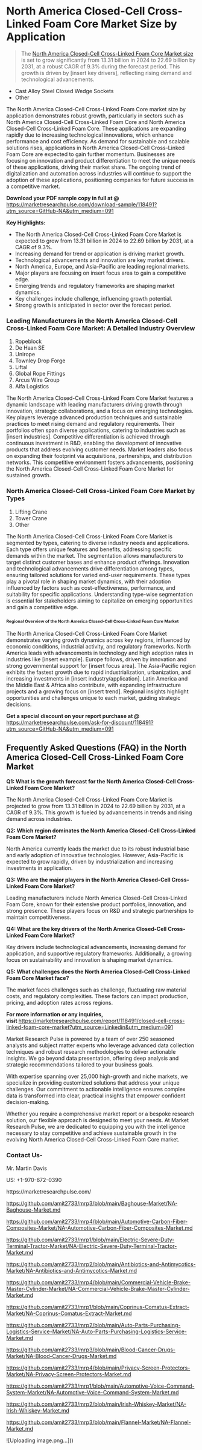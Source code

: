 <h1>North America Closed-Cell Cross-Linked Foam Core Market&nbsp;Size by Application</h1><blockquote><p>The <a href="https://marketresearchpulse.com/download-sample/118491?utm_source=GitHub-NA&amp;utm_medium=091">North America Closed-Cell Cross-Linked Foam Core Market size</a> is set to grow significantly from 13.31 billion in 2024 to 22.69 billion by 2031, at a robust CAGR of 9.3% during the forecast period. This growth is driven by [insert key drivers], reflecting rising demand and technological advancements.</p></blockquote><ul><li>Cast Alloy Steel Closed Wedge Sockets<li> Other</li></ul><p>The North America Closed-Cell Cross-Linked Foam Core market size by application demonstrates robust growth, particularly in sectors such as North America Closed-Cell Cross-Linked Foam Core and North America Closed-Cell Cross-Linked Foam Core. These applications are expanding rapidly due to increasing technological innovations, which enhance performance and cost efficiency. As demand for sustainable and scalable solutions rises, applications in North America Closed-Cell Cross-Linked Foam Core are expected to gain further momentum. Businesses are focusing on innovation and product differentiation to meet the unique needs of these applications, driving their market share. The ongoing trend of digitalization and automation across industries will continue to support the adoption of these applications, positioning companies for future success in a competitive market.</p><p><strong>Download your PDF sample copy in full at @ </strong><a href="https://marketresearchpulse.com/download-sample/118491?utm_source=GitHub-NA&amp;utm_medium=091">https://marketresearchpulse.com/download-sample/118491?utm_source=GitHub-NA&amp;utm_medium=091</a></p><p><strong>Key Highlights: </strong></p><ul><li>The North America Closed-Cell Cross-Linked Foam Core Market is expected to grow from 13.31 billion in 2024 to 22.69 billion by 2031, at a CAGR of 9.3%.</li><li>Increasing demand for trend or application is driving market growth.</li><li>Technological advancements and innovation are key market drivers.</li><li>North America, Europe, and Asia-Pacific are leading regional markets.</li><li>Major players are focusing on insert focus area to gain a competitive edge.</li><li>Emerging trends and regulatory frameworks are shaping market dynamics.</li><li>Key challenges include challenge, influencing growth potential.</li><li>Strong growth is anticipated in sector over the forecast period.</li></ul><h3>Leading Manufacturers in the North America Closed-Cell Cross-Linked Foam Core Market: A Detailed Industry Overview</h3><ol><li>Ropeblock</li><li>De Haan SE</li><li>Unirope</li><li>Townley Drop Forge</li><li>Liftal</li><li>Global Rope Fittings</li><li>Arcus Wire Group</li><li>Alfa Logistics</li></ol><div class="flex max-w-full flex-col flex-grow"><div class="min-h-8 text-message flex w-full flex-col items-end gap-2 whitespace-normal break-words [.text-message+&amp;]:mt-5" dir="auto" data-message-author-role="assistant" data-message-id="fd8432e4-4910-450d-b182-61b7bfb0a01f" data-message-model-slug="gpt-4o"><div class="flex w-full flex-col gap-1 empty:hidden first:pt-[3px]"><div class="markdown prose w-full break-words dark:prose-invert light"><p>The North America Closed-Cell Cross-Linked Foam Core Market features a dynamic landscape with leading manufacturers driving growth through innovation, strategic collaborations, and a focus on emerging technologies. Key players leverage advanced production techniques and sustainable practices to meet rising demand and regulatory requirements. Their portfolios often span diverse applications, catering to industries such as [insert industries]. Competitive differentiation is achieved through continuous investment in R&amp;D, enabling the development of innovative products that address evolving customer needs. Market leaders also focus on expanding their footprint via acquisitions, partnerships, and distribution networks. This competitive environment fosters advancements, positioning the North America Closed-Cell Cross-Linked Foam Core Market for sustained growth.</p></div></div></div></div><h3>North America Closed-Cell Cross-Linked Foam Core Market by Types</h3><ol><li>Lifting Crane<li> Tower Crane<li> Other</li></ol><div class="flex max-w-full flex-col flex-grow"><div class="min-h-8 text-message flex w-full flex-col items-end gap-2 whitespace-normal break-words [.text-message+&amp;]:mt-5" dir="auto" data-message-author-role="assistant" data-message-id="084470be-0bb7-4664-bddf-5156b4f41249" data-message-model-slug="gpt-4o-mini"><div class="flex w-full flex-col gap-1 empty:hidden first:pt-[3px]"><div class="markdown prose w-full break-words dark:prose-invert light"><p>The North America Closed-Cell Cross-Linked Foam Core Market is segmented by types, catering to diverse industry needs and applications. Each type offers unique features and benefits, addressing specific demands within the market. The segmentation allows manufacturers to target distinct customer bases and enhance product offerings. Innovation and technological advancements drive differentiation among types, ensuring tailored solutions for varied end-user requirements. These types play a pivotal role in shaping market dynamics, with their adoption influenced by factors such as cost-effectiveness, performance, and suitability for specific applications. Understanding type-wise segmentation is essential for stakeholders aiming to capitalize on emerging opportunities and gain a competitive edge.</p></div></div></div></div><h3><span style="font-size: 11px;">Regional Overview of the North America Closed-Cell Cross-Linked Foam Core Market</span></h3><div class="flex max-w-full flex-col flex-grow"><div class="min-h-8 text-message flex w-full flex-col items-end gap-2 whitespace-normal break-words [.text-message+&amp;]:mt-5" dir="auto" data-message-author-role="assistant" data-message-id="e9038762-ce64-4e30-91c9-9bd413514231" data-message-model-slug="gpt-4o-mini"><div class="flex w-full flex-col gap-1 empty:hidden first:pt-[3px]"><div class="markdown prose w-full break-words dark:prose-invert light"><p>The North America Closed-Cell Cross-Linked Foam Core Market demonstrates varying growth dynamics across key regions, influenced by economic conditions, industrial activity, and regulatory frameworks. North America leads with advancements in technology and high adoption rates in industries like [insert example]. Europe follows, driven by innovation and strong governmental support for [insert focus area]. The Asia-Pacific region exhibits the fastest growth due to rapid industrialization, urbanization, and increasing investments in [insert industry/application]. Latin America and the Middle East &amp; Africa also contribute, with expanding infrastructure projects and a growing focus on [insert trend]. Regional insights highlight opportunities and challenges unique to each market, guiding strategic decisions.</p></div></div></div></div><p><strong>Get a special discount on your report purchase at @ </strong><a href="https://marketresearchpulse.com/ask-for-discount/118491?utm_source=GitHub-NA&amp;utm_medium=091">https://marketresearchpulse.com/ask-for-discount/118491?utm_source=GitHub-NA&amp;utm_medium=091</a></p><h2>Frequently Asked Questions (FAQ) in the North America Closed-Cell Cross-Linked Foam Core Market</h2><p><strong>Q1: What is the growth forecast for the North America Closed-Cell Cross-Linked Foam Core Market?</strong></p><p>The North America Closed-Cell Cross-Linked Foam Core Market is projected to grow from 13.31 billion in 2024 to 22.69 billion by 2031, at a CAGR of 9.3%. This growth is fueled by advancements in trends and rising demand across industries.</p><p><strong>Q2: Which region dominates the North America Closed-Cell Cross-Linked Foam Core Market?</strong></p><p>North America currently leads the market due to its robust industrial base and early adoption of innovative technologies. However, Asia-Pacific is expected to grow rapidly, driven by industrialization and increasing investments in application.</p><p><strong>Q3: Who are the major players in the North America Closed-Cell Cross-Linked Foam Core Market?</strong></p><p>Leading manufacturers include North America Closed-Cell Cross-Linked Foam Core, known for their extensive product portfolios, innovation, and strong presence. These players focus on R&amp;D and strategic partnerships to maintain competitiveness.</p><p><strong>Q4: What are the key drivers of the North America Closed-Cell Cross-Linked Foam Core Market?</strong></p><p>Key drivers include technological advancements, increasing demand for application, and supportive regulatory frameworks. Additionally, a growing focus on sustainability and innovation is shaping market dynamics.</p><p><strong>Q5: What challenges does the North America Closed-Cell Cross-Linked Foam Core Market face?</strong></p><p>The market faces challenges such as challenge, fluctuating raw material costs, and regulatory complexities. These factors can impact production, pricing, and adoption rates across regions.</p><p><strong>For more information or any inquiries, visit&nbsp;</strong><a href="https://marketresearchpulse.com/report/118491/closed-cell-cross-linked-foam-core-market?utm_source=Linkedin&utm_medium=091">https://marketresearchpulse.com/report/118491/closed-cell-cross-linked-foam-core-market?utm_source=Linkedin&utm_medium=091</a></p><p>Market Research Pulse is powered by a team of over 250 seasoned analysts and subject matter experts who leverage advanced data collection techniques and robust research methodologies to deliver actionable insights. We go beyond data presentation, offering deep analysis and strategic recommendations tailored to your business goals.</p><p>With expertise spanning over 25,000 high-growth and niche markets, we specialize in providing customized solutions that address your unique challenges. Our commitment to actionable intelligence ensures complex data is transformed into clear, practical insights that empower confident decision-making.</p><p>Whether you require a comprehensive market report or a bespoke research solution, our flexible approach is designed to meet your needs. At Market Research Pulse, we are dedicated to equipping you with the intelligence necessary to stay competitive and achieve sustainable growth in the evolving North America Closed-Cell Cross-Linked Foam Core market.</p><h3><strong>Contact Us-</strong></h3><p>Mr. Martin Davis</p><p>US: +1-970-672-0390</p><p>https://marketresearchpulse.com/</p><p><a href="https://github.com/amit2733/mrp3/blob/main/Baghouse-Market/NA-Baghouse-Market.md">https://github.com/amit2733/mrp3/blob/main/Baghouse-Market/NA-Baghouse-Market.md</a></p><p><a href="https://github.com/amit2733/mrp4/blob/main/Automotive-Carbon-Fiber-Composites-Market/NA-Automotive-Carbon-Fiber-Composites-Market.md">https://github.com/amit2733/mrp4/blob/main/Automotive-Carbon-Fiber-Composites-Market/NA-Automotive-Carbon-Fiber-Composites-Market.md</a></p><p><a href="https://github.com/amit2733/mrp1/blob/main/Electric-Severe-Duty-Terminal-Tractor-Market/NA-Electric-Severe-Duty-Terminal-Tractor-Market.md">https://github.com/amit2733/mrp1/blob/main/Electric-Severe-Duty-Terminal-Tractor-Market/NA-Electric-Severe-Duty-Terminal-Tractor-Market.md</a></p><p><a href="https://github.com/amit2733/mrp2/blob/main/Antibiotics-and-Antimycotics-Market/NA-Antibiotics-and-Antimycotics-Market.md">https://github.com/amit2733/mrp2/blob/main/Antibiotics-and-Antimycotics-Market/NA-Antibiotics-and-Antimycotics-Market.md</a></p><p><a href="https://github.com/amit2733/mrp4/blob/main/Commercial-Vehicle-Brake-Master-Cylinder-Market/NA-Commercial-Vehicle-Brake-Master-Cylinder-Market.md">https://github.com/amit2733/mrp4/blob/main/Commercial-Vehicle-Brake-Master-Cylinder-Market/NA-Commercial-Vehicle-Brake-Master-Cylinder-Market.md</a></p><p><a href="https://github.com/amit2733/mrp1/blob/main/Coprinus-Comatus-Extract-Market/NA-Coprinus-Comatus-Extract-Market.md">https://github.com/amit2733/mrp1/blob/main/Coprinus-Comatus-Extract-Market/NA-Coprinus-Comatus-Extract-Market.md</a></p><p><a href="https://github.com/amit2733/mrp2/blob/main/Auto-Parts-Purchasing-Logistics-Service-Market/NA-Auto-Parts-Purchasing-Logistics-Service-Market.md">https://github.com/amit2733/mrp2/blob/main/Auto-Parts-Purchasing-Logistics-Service-Market/NA-Auto-Parts-Purchasing-Logistics-Service-Market.md</a></p><p><a href="https://github.com/amit2733/mrp3/blob/main/Blood-Cancer-Drugs-Market/NA-Blood-Cancer-Drugs-Market.md">https://github.com/amit2733/mrp3/blob/main/Blood-Cancer-Drugs-Market/NA-Blood-Cancer-Drugs-Market.md</a></p><p><a href="https://github.com/amit2733/mrp4/blob/main/Privacy-Screen-Protectors-Market/NA-Privacy-Screen-Protectors-Market.md">https://github.com/amit2733/mrp4/blob/main/Privacy-Screen-Protectors-Market/NA-Privacy-Screen-Protectors-Market.md</a></p><p><a href="https://github.com/amit2733/mrp1/blob/main/Automotive-Voice-Command-System-Market/NA-Automotive-Voice-Command-System-Market.md">https://github.com/amit2733/mrp1/blob/main/Automotive-Voice-Command-System-Market/NA-Automotive-Voice-Command-System-Market.md</a></p><p><a href="https://github.com/amit2733/mrp2/blob/main/Irish-Whiskey-Market/NA-Irish-Whiskey-Market.md">https://github.com/amit2733/mrp2/blob/main/Irish-Whiskey-Market/NA-Irish-Whiskey-Market.md</a></p><p><a href="https://github.com/amit2733/mrp3/blob/main/Flannel-Market/NA-Flannel-Market.md">https://github.com/amit2733/mrp3/blob/main/Flannel-Market/NA-Flannel-Market.md</a></p>
![Uploading image.png…]()
